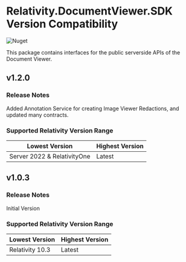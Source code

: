 # Relativity.DocumentViewer.SDK Version Compatibility

![Nuget](https://img.shields.io/nuget/v/Relativity.DocumentViewer.SDK)

This package contains interfaces for the public serverside APIs of the Document Viewer.

## v1.2.0

### Release Notes

Added Annotation Service for creating Image Viewer Redactions, and updated many contracts.

### Supported Relativity Version Range

Lowest Version | Highest Version
--- | ---
Server 2022 & RelativityOne | Latest

## v1.0.3

### Release Notes

Initial Version

### Supported Relativity Version Range

Lowest Version | Highest Version
--- | ---
Relativity 10.3 | Latest
